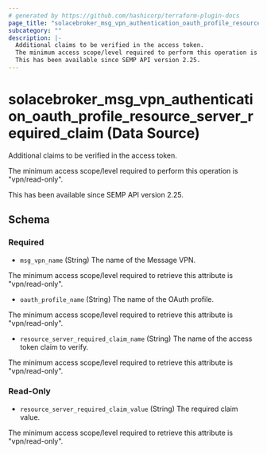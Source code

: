 ```yaml
---
# generated by https://github.com/hashicorp/terraform-plugin-docs
page_title: "solacebroker_msg_vpn_authentication_oauth_profile_resource_server_required_claim Data Source - solacebroker"
subcategory: ""
description: |-
  Additional claims to be verified in the access token.
  The minimum access scope/level required to perform this operation is "vpn/read-only".
  This has been available since SEMP API version 2.25.
---
```


# solacebroker_msg_vpn_authentication_oauth_profile_resource_server_required_claim (Data Source)

Additional claims to be verified in the access token.



The minimum access scope/level required to perform this operation is "vpn/read-only".

This has been available since SEMP API version 2.25.



<!-- schema generated by tfplugindocs -->
## Schema

### Required

- `msg_vpn_name` (String) The name of the Message VPN.

The minimum access scope/level required to retrieve this attribute is "vpn/read-only".
- `oauth_profile_name` (String) The name of the OAuth profile.

The minimum access scope/level required to retrieve this attribute is "vpn/read-only".
- `resource_server_required_claim_name` (String) The name of the access token claim to verify.

The minimum access scope/level required to retrieve this attribute is "vpn/read-only".

### Read-Only

- `resource_server_required_claim_value` (String) The required claim value.

The minimum access scope/level required to retrieve this attribute is "vpn/read-only".
